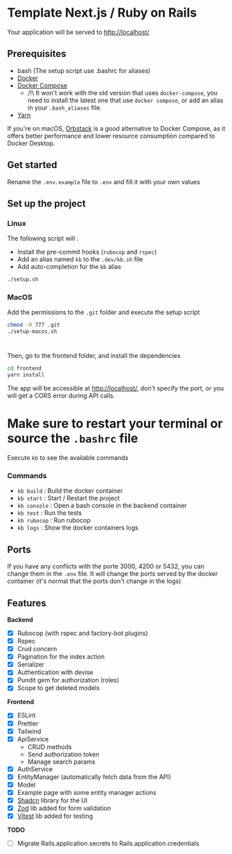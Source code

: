 # Template Next.js / Ruby on Rails

Your application will be served to [http://localhost/](http://localhost/)

## Prerequisites

- bash (The setup script use .bashrc for aliases)
- [Docker](https://docs.docker.com/engine/install/)
- [Docker Compose](https://docs.docker.com/compose/install/linux/)
    - /!\ It won't work with the old version that uses `docker-compose`, you need to install the latest one that
      use `docker compose`, or add an alias in your `.bash_aliases` file.
- [Yarn](https://classic.yarnpkg.com/en/docs/install)

If you're on macOS, [Orbstack](https://docs.orbstack.dev/) is a good alternative to Docker Compose, as it offers better performance 
and lower resource consumption compared to Docker Desktop.

## Get started

Rename the `.env.example` file to `.env` and fill it with your own values

## Set up the project


### Linux

The following script will :

- Install the pre-commit hooks (`rubocop` and `rspec`)
- Add an alias named `kb` to the `.dev/kb.sh` file
- Add auto-completion for the `kb` alias

```bash
./setup.sh
```

### MacOS

Add the permissions to the `.git` folder and execute the setup script

```bash
chmod -R 777 .git
./setup-macos.sh
```

#

Then, go to the frontend folder, and install the dependencies

```bash
cd frontend
yarn install
```

The app will be accessible at [http://localhost/](http://localhost/), don't specify the port, or you will get a CORS
error during API calls.

# Make sure to restart your terminal or source the `.bashrc` file

Execute `kb` to see the available commands

### Commands

- `kb build` : Build the docker container
- `kb start` : Start / Restart the project
- `kb console` : Open a bash console in the backend container
- `kb test` : Run the tests
- `kb rubocop` : Run rubocop
- `kb logs` : Show the docker containers logs

## Ports

If you have any conflicts with the porte 3000, 4200 or 5432, you can change them in the `.env` file.
It will change the ports served by the docker container (it's normal that the ports don't change in the logs)

## Features

**Backend**

- [x] Rubocop (with rspec and factory-bot plugins)
- [x] Rspec
- [x] Crud concern
- [x] Pagination for the index action
- [x] Serializer
- [x] Authentication with devise
- [x] Pundit gem for authorization (roles)
- [x] Scope to get deleted models

**Frontend**

- [x] ESLint
- [x] Prettier
- [x] Tailwind
- [x] ApiService
    - CRUD methods
    - Send authorization token
    - Manage search params
- [x] AuthService
- [x] EntityManager (automatically fetch data from the API)
- [x] Model
- [x] Example page with some entity manager actions
- [x] [Shadcn](https://ui.shadcn.com/) library for the UI
- [x] [Zod](https://zod.dev/) lib added for form validation
- [x] [Vitest](https://vitest.dev/) lib added for testing

**TODO**

- [ ] Migrate Rails.application.secrets to Rails.application.credentials
